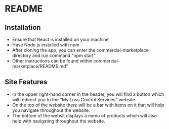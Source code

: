 # README
## Installation
- Ensure that React is installed on your machine
- Have Node js installed with npm
- After cloning the app, you can enter the commercial-marketplace directory and run command "npm start"
- Other instructions can be found within commercial-marketplace/README.md"

## Site Features
- In the upper right-hand corner in the header, you will find a button which will redirect you to the "My Loss Control Services" website.
- On the top of the website there will be a bar with items on it that will help you navigate throughout the website.
- The bottom of the websit displays a menu of products which will also help with navigating throughout the website.
